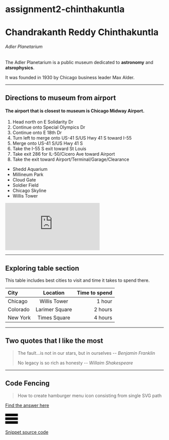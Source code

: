 # assignment2-chinthakuntla
# Chandrakanth Reddy Chinthakuntla
###### Adler Planetarium
The Adler Planetarium is a public museum dedicated to **astronomy** and **atsrophysics**.

It was founded in 1930 by Chicago business leader Max Alder.

---

## Directions to museum from airport
#### The airport that is closest to museum is Chicago Midway Airport.
1. Head north on E Solidarity Dr
2. Continue onto Special Olympics Dr
3. Continue onto E 18th Dr
4. Turn left to merge onto US-41 S/US Hwy 41 S toward I-55
5. Merge onto US-41 S/US Hwy 41 S
6. Take the I-55 S exit toward St Louis
7. Take exit 286 for IL-50/Cicero Ave toward Airport
8. Take the exit toward Airport/Terminal/Garage/Clearance

* Shedd Aquarium
* Millineum Park
* Cloud Gate
* Soldier Field
* Chicago Skyline
* Willis Tower

![Click here to see AboutMe](https://github.com/chandrakanth7/assignment2-chinthakuntla/blob/main/AboutMe.md)

---

## Exploring table section
This table includes best cities to visit and time it takes to spend there.

|   City   |   Location   |  Time to spend   |
|:---------|:------------:|-----------------:|
|Chicago   |Willis Tower  |1 hour  |
|Colorado  |Larimer Square|2 hours | 
|New York  |Times Square  |4 hours | 

---

## Two quotes that I like the most
> The fault...is not in our stars, but in ourselves -- <cite>Benjamin Franklin</cite>
>
> No legacy is so rich as honesty -- <cite>Willaim Shakespeare</cite>

---

## Code Fencing
> How to create hamburger menu icon consisting from single SVG path
>
[Find the answer here](https://stackoverflow.com/questions/67482923/how-to-create-hamburger-menu-icon-consisting-from-single-svg-path)

<svg viewBox="0 0 100 80" width="40" height="40">
  <rect width="100" height="20"></rect>
  <rect y="30" width="100" height="20"></rect>
  <rect y="60" width="100" height="20"></rect>
</svg>

[Snippet source code](https://css-tricks.com/snippets/svg/svg-hamburger-menu/)
